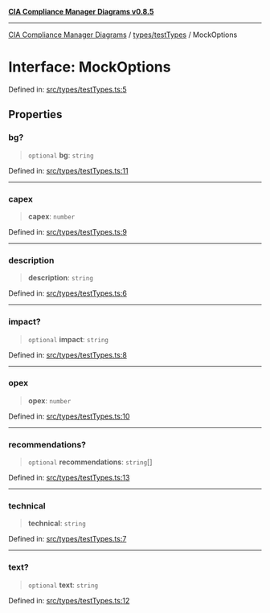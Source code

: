 [**CIA Compliance Manager Diagrams v0.8.5**](../../../README.md)

***

[CIA Compliance Manager Diagrams](../../../modules.md) / [types/testTypes](../README.md) / MockOptions

# Interface: MockOptions

Defined in: [src/types/testTypes.ts:5](https://github.com/Hack23/cia-compliance-manager/blob/3ae0301247f765ba03c8c0fe645db4718bb8af76/src/types/testTypes.ts#L5)

## Properties

### bg?

> `optional` **bg**: `string`

Defined in: [src/types/testTypes.ts:11](https://github.com/Hack23/cia-compliance-manager/blob/3ae0301247f765ba03c8c0fe645db4718bb8af76/src/types/testTypes.ts#L11)

***

### capex

> **capex**: `number`

Defined in: [src/types/testTypes.ts:9](https://github.com/Hack23/cia-compliance-manager/blob/3ae0301247f765ba03c8c0fe645db4718bb8af76/src/types/testTypes.ts#L9)

***

### description

> **description**: `string`

Defined in: [src/types/testTypes.ts:6](https://github.com/Hack23/cia-compliance-manager/blob/3ae0301247f765ba03c8c0fe645db4718bb8af76/src/types/testTypes.ts#L6)

***

### impact?

> `optional` **impact**: `string`

Defined in: [src/types/testTypes.ts:8](https://github.com/Hack23/cia-compliance-manager/blob/3ae0301247f765ba03c8c0fe645db4718bb8af76/src/types/testTypes.ts#L8)

***

### opex

> **opex**: `number`

Defined in: [src/types/testTypes.ts:10](https://github.com/Hack23/cia-compliance-manager/blob/3ae0301247f765ba03c8c0fe645db4718bb8af76/src/types/testTypes.ts#L10)

***

### recommendations?

> `optional` **recommendations**: `string`[]

Defined in: [src/types/testTypes.ts:13](https://github.com/Hack23/cia-compliance-manager/blob/3ae0301247f765ba03c8c0fe645db4718bb8af76/src/types/testTypes.ts#L13)

***

### technical

> **technical**: `string`

Defined in: [src/types/testTypes.ts:7](https://github.com/Hack23/cia-compliance-manager/blob/3ae0301247f765ba03c8c0fe645db4718bb8af76/src/types/testTypes.ts#L7)

***

### text?

> `optional` **text**: `string`

Defined in: [src/types/testTypes.ts:12](https://github.com/Hack23/cia-compliance-manager/blob/3ae0301247f765ba03c8c0fe645db4718bb8af76/src/types/testTypes.ts#L12)
